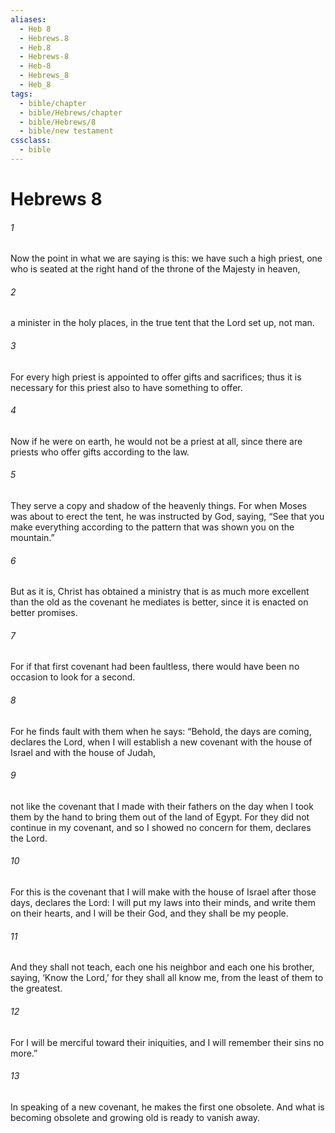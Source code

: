 ```yaml
---
aliases:
  - Heb 8
  - Hebrews.8
  - Heb.8
  - Hebrews-8
  - Heb-8
  - Hebrews_8
  - Heb_8
tags:
  - bible/chapter
  - bible/Hebrews/chapter
  - bible/Hebrews/8
  - bible/new testament
cssclass:
  - bible
---
```


# Hebrews 8

###### 1
Now the point in what we are saying is this: we have such a high priest, one who is seated at the right hand of the throne of the Majesty in heaven,
###### 2
a minister in the holy places, in the true tent that the Lord set up, not man.
###### 3
For every high priest is appointed to offer gifts and sacrifices; thus it is necessary for this priest also to have something to offer.
###### 4
Now if he were on earth, he would not be a priest at all, since there are priests who offer gifts according to the law.
###### 5
They serve a copy and shadow of the heavenly things. For when Moses was about to erect the tent, he was instructed by God, saying, “See that you make everything according to the pattern that was shown you on the mountain.”
###### 6
But as it is, Christ has obtained a ministry that is as much more excellent than the old as the covenant he mediates is better, since it is enacted on better promises.
###### 7
For if that first covenant had been faultless, there would have been no occasion to look for a second.
###### 8
For he finds fault with them when he says:   “Behold, the days are coming, declares the Lord, when I will establish a new covenant with the house of Israel and with the house of Judah,
###### 9
not like the covenant that I made with their fathers on the day when I took them by the hand to bring them out of the land of Egypt. For they did not continue in my covenant, and so I showed no concern for them, declares the Lord.
###### 10
For this is the covenant that I will make with the house of Israel after those days, declares the Lord: I will put my laws into their minds, and write them on their hearts, and I will be their God, and they shall be my people.
###### 11
And they shall not teach, each one his neighbor and each one his brother, saying, ‘Know the Lord,’ for they shall all know me, from the least of them to the greatest.
###### 12
For I will be merciful toward their iniquities,   and I will remember their sins no more.”
###### 13
In speaking of a new covenant, he makes the first one obsolete. And what is becoming obsolete and growing old is ready to vanish away.


